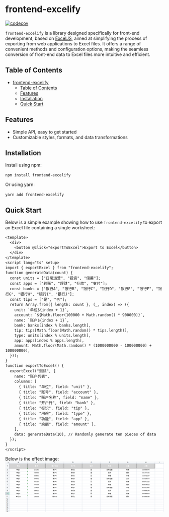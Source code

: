 # frontend-excelify

[![codecov](https://codecov.io/gh/isamxus/frontend-excelify/graph/badge.svg?token=XJO0THOPRI)](https://codecov.io/gh/isamxus/frontend-excelify)

`frontend-excelify` is a library designed specifically for front-end development, based on [ExcelJS](https://github.com/exceljs/exceljs), aimed at simplifying the process of exporting from web applications to Excel files. It offers a range of convenient methods and configuration options, making the seamless conversion of front-end data to Excel files more intuitive and efficient.

## Table of Contents

- [frontend-excelify](#frontend-excelify)
  - [Table of Contents](#table-of-contents)
  - [Features](#features)
  - [Installation](#installation)
  - [Quick Start](#quick-start)

## Features

- Simple API, easy to get started
- Customizable styles, formats, and data transformations

## Installation

Install using npm:

`npm install frontend-excelify`

Or using yarn:

`yarn add frontend-excelify`

## Quick Start

Below is a simple example showing how to use `frontend-excelify` to export an Excel file containing a single worksheet:

```
<template>
  <div>
    <button @click="exportToExcel">Export to Excel</button>
  </div>
</template>
<script lang="ts" setup>
import { exportExcel } from "frontend-excelify";
function generateData(count) {
  const units = ["日常运营", "投资", "储蓄"];
  const apps = ["转账", "理财", "存款", "支付"];
  const banks = ["银行A", "银行B", "银行C", "银行D", "银行E", "银行F", "银行G", "银行H", "银行I", "银行J"];
  const tips = ["是", "否"];
  return Array.from({ length: count }, (_, index) => ({
    unit: `单位${index + 1}`,
    account: `${Math.floor(100000 + Math.random() * 900000)}`,
    name: `账户${index + 1}`,
    bank: banks[index % banks.length],
    tip: tips[Math.floor(Math.random() * tips.length)],
    type: units[index % units.length],
    app: apps[index % apps.length],
    amount: Math.floor(Math.random() * (1000000000 - 100000000) + 100000000),
  }));
}
function exportToExcel() {
  exportExcel("测试", {
    name: "账户列表",
    columns: [
      { title: "单位", field: "unit" },
      { title: "账号", field: "account" },
      { title: "账户名称", field: "name" },
      { title: "开户行", field: "bank" },
      { title: "标识", field: "tip" },
      { title: "用途", field: "type" },
      { title: "功能", field: "app" },
      { title: "余额", field: "amount" },
    ],
    data: generateData(10), // Randomly generate ten pieces of data
  });
}
</script>
```

Below is the effect image:
![Effect Image](https://github.com/isamxus/frontend-excelify-assets/blob/09bd3b36d1868f669ef02bfc64157133da9b5776/%E5%9F%BA%E7%A1%80%E5%AF%BC%E5%87%BA.png)
